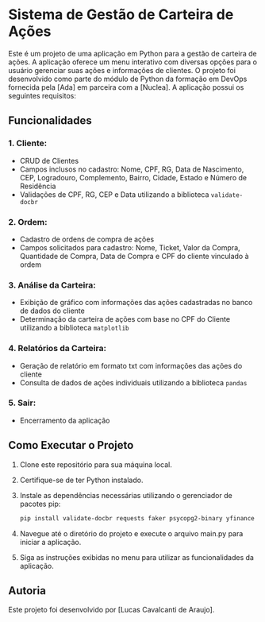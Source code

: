 # Sistema de Gestão de Carteira de Ações

Este é um projeto de uma aplicação em Python para a gestão de carteira de ações. A aplicação oferece um menu interativo com diversas opções para o usuário gerenciar suas ações e informações de clientes. O projeto foi desenvolvido como parte do módulo de Python da formação em DevOps fornecida pela [Ada] em parceira com a [Nuclea]. A aplicação possui os seguintes requisitos:

## Funcionalidades

### 1. Cliente:

* CRUD de Clientes
* Campos inclusos no cadastro: Nome, CPF, RG, Data de Nascimento, CEP, Logradouro, Complemento, Bairro, Cidade, Estado e Número de Residência
* Validações de CPF, RG, CEP e Data utilizando a biblioteca `validate-docbr`

### 2. Ordem:

* Cadastro de ordens de compra de ações
* Campos solicitados para cadastro: Nome, Ticket, Valor da Compra, Quantidade de Compra, Data de Compra e CPF do cliente vinculado à ordem
  
### 3. Análise da Carteira:

* Exibição de gráfico com informações das ações cadastradas no banco de dados do cliente
* Determinação da carteira de ações com base no CPF do Cliente utilizando a biblioteca `matplotlib`
  
### 4. Relatórios da Carteira:

* Geração de relatório em formato txt com informações das ações do cliente
* Consulta de dados de ações individuais utilizando a biblioteca `pandas`

### 5. Sair:

* Encerramento da aplicação

## Como Executar o Projeto

1. Clone este repositório para sua máquina local.
2. Certifique-se de ter Python instalado.
3. Instale as dependências necessárias utilizando o gerenciador de pacotes pip:
   
   ```bash
   pip install validate-docbr requests faker psycopg2-binary yfinance matplotlib pandas

4. Navegue até o diretório do projeto e execute o arquivo main.py para iniciar a aplicação.
5. Siga as instruções exibidas no menu para utilizar as funcionalidades da aplicação.

## Autoria

Este projeto foi desenvolvido por [Lucas Cavalcanti de Araujo].